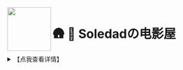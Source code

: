 <img align="left" width="100" src="https://cdn.jsdelivr.net/gh/Soledadrs/alistx@main/hanke.gif">

# 🛖  🏡 Soledadの电影屋

<details>
  <summary>【点我查看详情】</summary>

> 本站旨在分享资源，用作学习交流。

> 使用方式：网页浏览下载、播放，WebDAV 挂载浏览下载同埋播放。

> 联系方式：[【🐧Soledad's|のTelegram】](https://t.me/soledist) [【🐧Telegram-bot】](https://t.me/Ifsoledad_bot)

> Soledad's|のSiteStatus：[【https://www.creators.eu.org】](https://www.creators.eu.org)

> Soledad's|のSPlayer：[【https://www.ifemby.eu.org】](https://www.ifemby.eu.org)

> Soledad's|のGPlayer：[【https://www.xn--pruv10j.eu.org】](https://www.xn--pruv10j.eu.org)

> Soledad's|のHomePage：[【https://www.oneself.eu.org】](https://www.oneself.eu.org)

> Soledad's|のUnlimited：[【https://www.277711.xyz/e/home】](https://www.277711.xyz/e/home)

> Soledad's|のBD：[【https://www.277711.xyz/BridgeSoledad】](https://www.277711.xyz/BridgeSoledad)

> Soledad's|のSnav：[【https://www.ifcare.eu.org】](https://www.ifcare.eu.org)

> Soledad's|のPicx：[【https://www.ifsoledad.eu.org】](https://www.ifsoledad.eu.org)

> Soledad's|のSiteProxy：[【https://siteproxy.cares.eu.org/Soledadsite/https/www.netptop.com】](https://siteproxy.cares.eu.org/Soledadsite/https/www.netptop.com)

> Soledad's|のjsDelivr：[【https://cdn.cares.eu.org】](https://cdn.cares.eu.org)

> Soledad's|のCDN：[【https://www.277711.xyz/JsDelivr】](https://www.277711.xyz/JsDelivr)

> Soledad's|のzhichi：[【https://www.277711.xyz/e/zhichi】](https://www.277711.xyz/e/zhichi)

> Soledad's|のPay：[【https://www.277711.xyz/Payments】](https://www.277711.xyz/Payments)

> Soledad's|のPress：[【https://www.277788.xyz】](https://www.277788.xyz)

> Soledad's|のNext：[【https://www.soledad.cloudns.org】](https://www.soledad.cloudns.org)

> Soledad's|のBlog：[【https://soledad.eu.org】](https://soledad.eu.org)

> Soledad's|のAlist：[【https://alone.eu.org】](https://alone.eu.org)

> Soledad's|のHugo：[【https://www.soledad.cloudns.asia】](https://www.soledad.cloudns.asia)

> Soledad's|のOne：[【https://www.277711.xyz/One】](https://www.277711.xyz/One)

> Soledad's|のbookmarks：[【https://www.277711.xyz/bookmarks】](https://www.277711.xyz/bookmarks)

> Soledad's|のMoive：[【https://www.277711.xyz/Moive】](https://www.277711.xyz/Moive)

> Soledad's|のSoledad-docs：[【https://ifcreator.eu.org】](https://ifcreator.eu.org)

### 1. 微信赞赏码：

![微信赞赏码](https://cdn.jsdelivr.net/gh/Soledadrs/alistx@main/%E5%BE%AE%E4%BF%A1%E8%B5%9E%E8%B5%8F%E7%A0%81.png)


## 🎤 一、资源介绍

点击每个标题下嘅 **▶【查看详情】** 展开完整内容。

<details>
  <summary>【点我查看详情】</summary>

>- 各盘总文件粗略大小（截止2022年11月01号更新）

|盘符|OD-A|OD-B|GD-个人盘|GD-soledad团队盘|PikPak|AliyunDrive|
|-|-|-|-|-|-|-|
|大小（TB）|1.361|1.361|很多T|很多T|1|27.31|0|0|0|

</details>

### 🚀 二、批量搬运

<details>
  <summary>【点我查看详情】</summary>

- [Rclone](https://soledad.me) 配置文件

```
[OnedriveA]
type = webdav
url = https://ifsoledad-my.sharepoint.com/personal/ifsoledad/Documents/
vendor = sharepoint
user = 暂无
pass = 暂无
```

```
[OnedriveB]
type = webdav
url = https://ifsoledad-my.sharepoint.com/personal/ifsoledad/Documents/
vendor = sharepoint
user = 暂无
pass = 暂无
```

```
[Pikpak]
type = webdav
url = https://ifsoledad-my.sharepoint.com/personal/ifsoledad/Documents/
vendor = sharepoint
user = 暂无
pass = 暂无
```

```
[aliyundrive]
type = webdav
url = https://ifsoledad-my.sharepoint.com/personal/ifsoledad/Documents/
vendor = sharepoint
user = 暂无
pass = 暂无
```

</details>

#### 📂 三、服务器运行一览
<details>
  <summary>【点我查看详情】</summary>

> **✅/🔴  服务器状态实时监控：[https://soledad.wechatout.eu.org/](https://soledad.wechatout.eu.org)**

##### 配置注意事项

**特别提示：** 网页播放器无法识别内封字幕、不兼容 HEVC 视频编码，需使用挂载到本地播放器或下载后播放。PC 端播放器推荐 [Potplayer](https://potplayer.daum.net/?lang=zh_CN) ，安卓端多媒体播放器推荐 [Nplayer](https://al.chirmyram.com/rep/Android/%E8%B0%B7%E6%AD%8C%E5%95%86%E5%BA%97/nPlayer_1.7.7.7_191219.apk) ，可显示视频内封字幕、音乐内封歌词；安卓端音乐播放器推荐 [cloudbeats](https://al.chirmyram.com/rep/Android/%E8%B0%B7%E6%AD%8C%E5%95%86%E5%BA%97/CloudBeats_1.8.4.apk) ，可较快生成播放列表并串流播放，留下的缓存也极小；安卓端电子书阅读器推荐[静读天下](https://al.chirmyram.com/rep/Android/%E8%B0%B7%E6%AD%8C%E5%95%86%E5%BA%97/Moon_Reader_Pro-v7.0_build_700005-M.apk)，支持多种电子书格式。
- WebDAV 配置参数

|参数|值|
|-|-|
|链接 / URL|https://alone.eu.org/dav/|
|主机 / Host|https://alone.eu.org|
|路径 / Path|/dav/|
|协议 / HTTPS|SSL|
|端口 / Port|5244|
|账号 / User|guest|
|密码 / Password|guest|

注意：除非相关项目适配浏览器网页端，否则浏览器本身是不支持 WebDAV 协议的。

